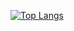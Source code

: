 
[![Top Langs](https://github-readme-stats.vercel.app/api/top-langs/?username=kikemaru&layout=compact)](https://github.com/anuraghazra/github-readme-stats)
